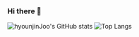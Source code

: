 ### Hi there 👋

<!--
**hyounjinJoo/hyounjinJoo** is a ✨ _special_ ✨ repository because its `README.md` (this file) appears on your GitHub profile.

Here are some ideas to get you started:

- 🔭 I’m currently working on ...
- 🌱 I’m currently learning ...
- 👯 I’m looking to collaborate on ...
- 🤔 I’m looking for help with ...
- 💬 Ask me about ...
- 📫 How to reach me: ...
- 😄 Pronouns: ...
- ⚡ Fun fact: ...
-->
![hyounjinJoo's GitHub stats](https://github-readme-stats.vercel.app/api?username=hyounjinJoo&theme=tokyonight&show_icons=true)
![Top Langs](https://github-readme-stats.vercel.app/api/top-langs/?username=hyounjinJoo&layout=compact&theme=tokyonight)
